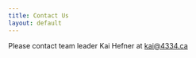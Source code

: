 ```yaml
---
title: Contact Us
layout: default
---
```

Please contact team leader Kai Hefner at kai@4334.ca 
<!-- commenting for now
<form action="http://getsimpleform.com/messages?form_api_token=c43e10dea4a622502794e2886fa423c5" method="post">
<div class="form-group">
    <div class="form-inline">
        <p><div class="form-group">
            <input type="text" class="form-control" name="name" placeholder="name"/>
        </div>
        <p><div class="form-group">
            <input type="text" class="form-control" name="email" placeholder="email"/>
        </div>
        <p><div class="form-group">
            <input type="text" class="form-control" name="subject" placeholder="subject"/>
        </div>
        <p><div class="form-group">
            <textarea type="text" class="form-control" name="message" placeholder="message" style="width:400px;height:125px;"></textarea>
        </div>
        <p><div class="form-group">
            <input type='submit' value='Send' />
        </div>
        <input type='hidden' name='redirect_to' value='{{ site.url }}/thanks' />
    </div>
</div> 
</form>-->
